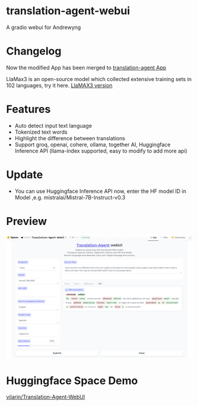 # translation-agent-webui
A gradio webui for Andrewyng

# Changelog
Now the modified App has been merged to [translation-agent App](https://github.com/snekkenull/translation-agent/tree/main/app)

LlaMax3 is an open-source model which collected extensive training sets in 102 languages, try it here. [LlaMAX3 version](https://huggingface.co/spaces/vilarin/LLaMAX3-Translator)

# Features
- Auto detect input text language
- Tokenized text words
- Highlight the difference between translations
- Support groq, openai, cohere, ollama, together AI, Huggingface Inference API (llama-index supported, easy to modify to add more api)

# Update
- You can use Huggingface Inference API now, enter the HF model ID in Model ,e.g. mistralai/Mistral-7B-Instruct-v0.3

# Preview
![alt text](image.png)

# Huggingface Space Demo
[vilarin/Translation-Agent-WebUI](https://huggingface.co/spaces/vilarin/Translation-Agent-WebUI)